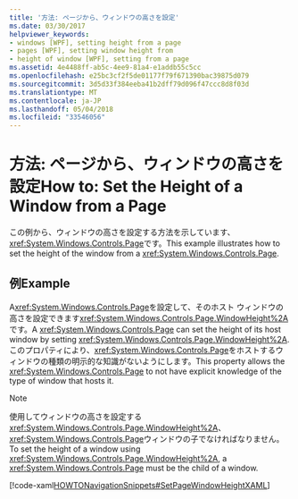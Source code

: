 ```yaml
---
title: '方法: ページから、ウィンドウの高さを設定'
ms.date: 03/30/2017
helpviewer_keywords:
- windows [WPF], setting height from a page
- pages [WPF], setting window height from
- height of window [WPF], setting from a page
ms.assetid: 4e4488ff-ab5c-4ee9-81a4-e1addb55c5cc
ms.openlocfilehash: e25bc3cf2f5de01177f79f671390bac39875d079
ms.sourcegitcommit: 3d5d33f384eeba41b2dff79d096f47ccc8d8f03d
ms.translationtype: MT
ms.contentlocale: ja-JP
ms.lasthandoff: 05/04/2018
ms.locfileid: "33546056"
---
```

# <a name="how-to-set-the-height-of-a-window-from-a-page"></a><span data-ttu-id="c6d0b-102">方法: ページから、ウィンドウの高さを設定</span><span class="sxs-lookup"><span data-stu-id="c6d0b-102">How to: Set the Height of a Window from a Page</span></span>
<span data-ttu-id="c6d0b-103">この例から、ウィンドウの高さを設定する方法を示しています、<xref:System.Windows.Controls.Page>です。</span><span class="sxs-lookup"><span data-stu-id="c6d0b-103">This example illustrates how to set the height of the window from a <xref:System.Windows.Controls.Page>.</span></span>  
  
## <a name="example"></a><span data-ttu-id="c6d0b-104">例</span><span class="sxs-lookup"><span data-stu-id="c6d0b-104">Example</span></span>  
 <span data-ttu-id="c6d0b-105">A<xref:System.Windows.Controls.Page>を設定して、そのホスト ウィンドウの高さを設定できます<xref:System.Windows.Controls.Page.WindowHeight%2A>です。</span><span class="sxs-lookup"><span data-stu-id="c6d0b-105">A <xref:System.Windows.Controls.Page> can set the height of its host window by setting <xref:System.Windows.Controls.Page.WindowHeight%2A>.</span></span> <span data-ttu-id="c6d0b-106">このプロパティにより、<xref:System.Windows.Controls.Page>をホストするウィンドウの種類の明示的な知識がないようにします。</span><span class="sxs-lookup"><span data-stu-id="c6d0b-106">This property allows the <xref:System.Windows.Controls.Page> to not have explicit knowledge of the type of window that hosts it.</span></span>  
  
> [!NOTE]
>  <span data-ttu-id="c6d0b-107">使用してウィンドウの高さを設定する<xref:System.Windows.Controls.Page.WindowHeight%2A>、<xref:System.Windows.Controls.Page>ウィンドウの子でなければなりません。</span><span class="sxs-lookup"><span data-stu-id="c6d0b-107">To set the height of a window using <xref:System.Windows.Controls.Page.WindowHeight%2A>, a <xref:System.Windows.Controls.Page> must be the child of a window.</span></span>  
  
 [!code-xaml[HOWTONavigationSnippets#SetPageWindowHeightXAML](../../../../samples/snippets/csharp/VS_Snippets_Wpf/HOWTONavigationSnippets/CSharp/SetWindowHeightPage.xaml#setpagewindowheightxaml)]
